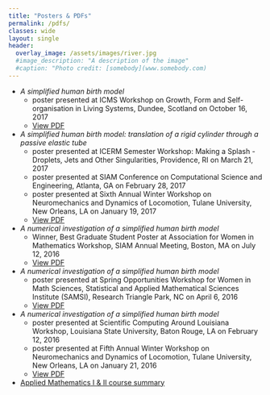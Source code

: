 ```yaml
---
title: "Posters & PDFs"
permalink: /pdfs/
classes: wide
layout: single
header:
  overlay_image: /assets/images/river.jpg
  #image_description: "A description of the image"
  #caption: "Photo credit: [somebody](www.somebody.com)
---
```


* *A simplified human birth model*
	- poster presented at ICMS Workshop on Growth, Form and Self-organisation in Living Systems, Dundee, Scotland on October 16, 2017
	- [View PDF](/assets/pdf/GrowthandForm.pdf)
* *A simplified human birth model: translation of a rigid cylinder through a passive elastic tube*
	- poster presented at ICERM Semester Workshop: Making a Splash - Droplets, Jets and Other Singularities, Providence, RI on March 21, 2017
	- poster presented at SIAM Conference on Computational Science and Engineering, Atlanta, GA on February 28, 2017
	- poster presented at Sixth Annual Winter Workshop on Neuromechanics and Dynamics of Locomotion, Tulane University, New Orleans, LA on January 19, 2017
    - [View PDF](/assets/pdf/WinterWorkshop2017.pdf)
* *A numerical investigation of a simplified human birth model*
	- Winner, Best Graduate Student Poster at Association for Women in Mathematics Workshop, SIAM Annual Meeting, Boston, MA on July 12, 2016
    - [View PDF](/assets/pdf/SIAM2016.pdf)
* *A numerical investigation of a simplified human birth model*
	- poster presented at Spring Opportunities Workshop for Women in Math Sciences, Statistical and Applied Mathematical Sciences Institute (SAMSI), Research Triangle Park, NC on April 6, 2016
    - [View PDF](/assets/pdf/SAMSIApr6.pdf)
* *A numerical investigation of a simplified human birth model*
	- poster presented at Scientific Computing Around Louisiana Workshop, Louisiana State University, Baton Rouge, LA on February 12, 2016
	- poster presented at Fifth Annual Winter Workshop on Neuromechanics and Dynamics of Locomotion, Tulane University, New Orleans, LA on January 21, 2016
    - [View PDF](/assets/pdf/posterJan2016.pdf)
* [Applied Mathematics I & II course summary](/assets/pdf/applied_math_summary.pdf)


